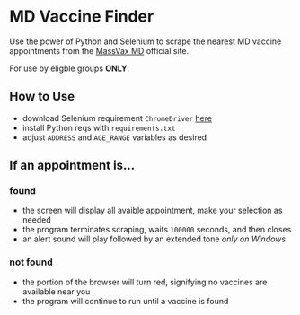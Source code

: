 # MD Vaccine Finder

Use the power of Python and Selenium to scrape the nearest MD vaccine appointments from the [MassVax MD](https://massvax.maryland.gov/) official site.

For use by eligble groups **ONLY**.

## How to Use

- download Selenium requirement `ChromeDriver` [here](https://sites.google.com/a/chromium.org/chromedriver/downloads)
- install Python reqs with `requirements.txt`
- adjust `ADDRESS` and `AGE_RANGE` variables as desired

## If an appointment is...

### found

- the screen will display all avaible appointment, make your selection as needed
- the program terminates scraping, waits `100000` seconds, and then closes
- an alert sound will play followed by an extended tone *only on Windows*

### not found

- the portion of the browser will turn red, signifying no vaccines are available near you
- the program will continue to run until a vaccine is found